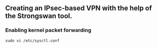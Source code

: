 ## Creating an IPsec-based VPN with the help of the Strongswan tool.

### Enabling kernel packet forwarding 

`sudo vi /etc/sysctl.conf`

